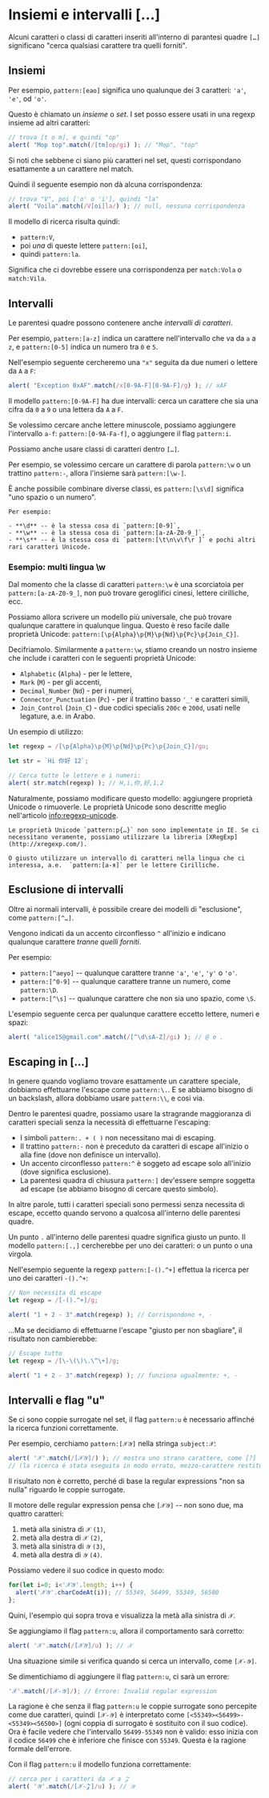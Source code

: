 # Insiemi e intervalli [...]

Alcuni caratteri o classi di caratteri inseriti all'interno di parantesi quadre `[…]` significano "cerca qualsiasi carattere tra quelli forniti".

## Insiemi

Per esempio, `pattern:[eao]` significa uno qualunque dei 3 caratteri: `'a'`, `'e'`, od `'o'`.

Questo è chiamato un *insieme* o *set*. I set posso essere usati in una regexp insieme ad altri caratteri:

```js run
// trova [t o m], e quindi "op"
alert( "Mop top".match(/[tm]op/gi) ); // "Mop", "top"
```

Si noti che sebbene ci siano più caratteri nel set, questi corrispondano esattamente a un carattere nel match.

Quindi il seguente esempio non dà alcuna corrispondenza:

```js run
// trova "V", poi ['o' o 'i'], quindi "la"
alert( "Voila".match(/V[oi]la/) ); // null, nessuna corrispondenza
```

Il modello di ricerca risulta quindi:

- `pattern:V`,
- poi *una* di queste lettere `pattern:[oi]`,
- quindi `pattern:la`.

Significa che ci dovrebbe essere una corrispondenza per `match:Vola` o `match:Vila`.

## Intervalli

Le parentesi quadre possono contenere anche *intervalli di caratteri*.

Per esempio, `pattern:[a-z]` indica un carattere nell'intervallo che va da `a` a `z`, e `pattern:[0-5]` indica un numero tra `0` e `5`.

Nell'esempio seguente cercheremo una `"x"` seguita da due numeri o lettere da `A` a `F`:

```js run
alert( "Exception 0xAF".match(/x[0-9A-F][0-9A-F]/g) ); // xAF
```

Il modello `pattern:[0-9A-F]` ha due intervalli: cerca un carattere che sia una cifra da `0` a `9` o una lettera da `A` a `F`.

Se volessimo cercare anche lettere minuscole, possiamo aggiungere l'intervallo `a-f`: `pattern:[0-9A-Fa-f]`, o aggiungere il flag `pattern:i`.

Possiamo anche usare classi di caratteri dentro `[…]`.

Per esempio, se volessimo cercare un carattere di parola `pattern:\w` o un trattino `pattern:-`, allora l'insieme sarà `pattern:[\w-]`.

È anche possibile combinare diverse classi, es `pattern:[\s\d]` significa "uno spazio o un numero".

```smart header="Le classi di caratteri sono abbreviazioni per determinati set di caratteri"
Per esempio:

- **\d** -- è la stessa cosa di `pattern:[0-9]`,
- **\w** -- è la stessa cosa di `pattern:[a-zA-Z0-9_]`,
- **\s** -- è la stessa cosa di `pattern:[\t\n\v\f\r ]` e pochi altri rari caratteri Unicode.
```

### Esempio: multi lingua \w

Dal momento che la classe di caratteri `pattern:\w` è una scorciatoia per `pattern:[a-zA-Z0-9_]`, non può trovare geroglifici cinesi, lettere cirilliche, ecc.

Possiamo allora scrivere un modello più universale, che può trovare qualunque carattere in qualunque lingua. Questo è reso facile dalle proprietà Unicode: `pattern:[\p{Alpha}\p{M}\p{Nd}\p{Pc}\p{Join_C}]`.

Decifriamolo. Similarmente a `pattern:\w`, stiamo creando un nostro insieme che include i caratteri con le seguenti proprietà Unicode:

- `Alphabetic` (`Alpha`) - per le lettere,
- `Mark` (`M`) - per gli accenti,
- `Decimal_Number` (`Nd`) - per i numeri,
- `Connector_Punctuation` (`Pc`) - per il trattino basso `'_'` e caratteri simili,
- `Join_Control` (`Join_C`) - due codici specialis `200c` e `200d`, usati nelle legature, a.e. in Arabo.

Un esempio di utilizzo:

```js run
let regexp = /[\p{Alpha}\p{M}\p{Nd}\p{Pc}\p{Join_C}]/gu;

let str = `Hi 你好 12`;

// Cerca tutte le lettere e i numeri:
alert( str.match(regexp) ); // H,i,你,好,1,2
```

Naturalmente, possiamo modificare questo modello: aggiungere proprietà Unicode o rimuoverle. Le proprietà Unicode sono descritte meglio nell'articolo <info:regexp-unicode>.

```warn header="Le proprietà Unicode non sono supportate da IE"
Le proprietà Unicode `pattern:p{…}` non sono implementate in IE. Se ci necessitano veramente, possiamo utilizzare la libreria [XRegExp](http://xregexp.com/).

O giusto utilizzare un intervallo di caratteri nella lingua che ci interessa, a.e.  `pattern:[а-я]` per le lettere Cirilliche.
```

## Esclusione di intervalli

Oltre ai normali intervalli, è possibile creare dei modelli di "esclusione", come `pattern:[^…]`.

Vengono indicati da un accento circonflesso `^` all'inizio e indicano qualunque carattere *tranne quelli forniti*.

Per esempio:

- `pattern:[^aeyo]` -- qualunque carattere tranne  `'a'`, `'e'`, `'y'` o `'o'`.
- `pattern:[^0-9]` -- qualunque carattere tranne un numero, come `pattern:\D`.
- `pattern:[^\s]` -- qualunque carattere che non sia uno spazio, come `\S`.

L'esempio seguente cerca per qualunque carattere eccetto lettere, numeri e spazi:

```js run
alert( "alice15@gmail.com".match(/[^\d\sA-Z]/gi) ); // @ e .
```

## Escaping in […]

In genere quando vogliamo trovare esattamente un carattere speciale, dobbiamo effettuarne l'escape come `pattern:\.`. E se abbiamo bisogno di un backslash, allora dobbiamo usare `pattern:\\`, e così via.

Dentro le parentesi quadre, possiamo usare la stragrande maggioranza di caratteri speciali senza la necessità di effettuarne l'escaping:

- I simboli `pattern:. + ( )` non necessitano mai di escaping.
- Il trattino `pattern:-` non è preceduto da caratteri di escape all'inizio o alla fine (dove non definisce un intervallo).
- Un accento circonflesso `pattern:^` è soggeto ad escape solo all'inizio (dove significa esclusione).
- La parentesi quadra di chiusura `pattern:]` dev'essere sempre soggetta ad escape (se abbiamo bisogno di cercare questo simbolo).

In altre parole, tutti i caratteri speciali sono permessi senza necessita di escape, eccetto quando servono a qualcosa all'interno delle parentesi quadre.

Un punto `.` all'interno delle parentesi quadre significa giusto un punto. Il modello `pattern:[.,]` cercherebbe per uno dei caratteri: o un punto o una virgola.

Nell'esempio seguente la regexp `pattern:[-().^+]` effettua la ricerca per uno dei caratteri `-().^+`:

```js run
// Non necessita di escape
let regexp = /[-().^+]/g;

alert( "1 + 2 - 3".match(regexp) ); // Corrispondono +, -
```

...Ma se decidiamo di effettuarne l'escape "giusto per non sbagliare", il risultato non cambierebbe:

```js run
// Escape tutto
let regexp = /[\-\(\)\.\^\+]/g;

alert( "1 + 2 - 3".match(regexp) ); // funziona ugualmente: +, -
```

## Intervalli e flag "u"

Se ci sono coppie surrogate nel set, il flag `pattern:u` è necessario affinché la ricerca funzioni correttamente.

Per esempio, cerchiamo `pattern:[𝒳𝒴]` nella stringa `subject:𝒳`:

```js run
alert( '𝒳'.match(/[𝒳𝒴]/) ); // mostra uno strano carattere, come [?]
// (la ricerca è stata eseguita in modo errato, mezzo-carattere restituito)
```

Il risultato non è corretto, perché di base la regular expressions "non sa nulla" riguardo le coppie surrogate.

Il motore delle regular expression pensa che `[𝒳𝒴]` -- non sono due, ma quattro caratteri:
1. metà alla sinistra di `𝒳` `(1)`,
2. metà alla destra di `𝒳` `(2)`,
3. metà alla sinistra di `𝒴` `(3)`,
4. metà alla destra di `𝒴` `(4)`.

Possiamo vedere il suo codice in questo modo:

```js run
for(let i=0; i<'𝒳𝒴'.length; i++) {
  alert('𝒳𝒴'.charCodeAt(i)); // 55349, 56499, 55349, 56500
};
```

Quini, l'esempio qui sopra trova e visualizza la metà alla sinistra di `𝒳`.

Se aggiungiamo il flag `pattern:u`, allora il comportamento sarà corretto:

```js run
alert( '𝒳'.match(/[𝒳𝒴]/u) ); // 𝒳
```

Una situazione simile si verifica quando si cerca un intervallo, come `[𝒳-𝒴]`.

Se dimentichiamo di aggiungere il flag `pattern:u`, ci sarà un errore:

```js run
'𝒳'.match(/[𝒳-𝒴]/); // Errore: Invalid regular expression
```

La ragione è che senza il flag `pattern:u` le coppie surrogate sono percepite come due caratteri, quindi `[𝒳-𝒴]` è interpretato come `[<55349><56499>-<55349><56500>]` (ogni coppia di surrogato è sostituito con il suo codice). Ora è facile vedere che l'intervallo `56499-55349` non è valido: esso inizia con il codice `56499` che è inferiore che finisce con `55349`. Questa è la ragione formale dell'errore.

Con il flag `pattern:u` il modello funziona correttamente:

```js run
// cerca per i caratteri da 𝒳 a 𝒵
alert( '𝒴'.match(/[𝒳-𝒵]/u) ); // 𝒴
```
